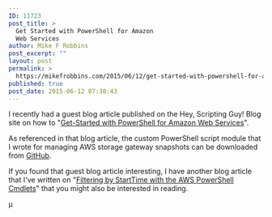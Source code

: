```yaml
---
ID: 11723
post_title: >
  Get Started with PowerShell for Amazon
  Web Services
author: Mike F Robbins
post_excerpt: ""
layout: post
permalink: >
  https://mikefrobbins.com/2015/06/12/get-started-with-powershell-for-amazon-web-services/
published: true
post_date: 2015-06-12 07:30:43
---
```

I recently had a guest blog article published on the Hey, Scripting Guy! Blog site on how to "<a href="http://blogs.technet.com/b/heyscriptingguy/archive/2015/05/16/weekend-scripter-get-started-with-powershell-for-amazon-web-services.aspx" target="_blank">Get-Started with PowerShell for Amazon Web Services</a>".

As referenced in that blog article, the custom PowerShell script module that I wrote for managing AWS storage gateway snapshots can be downloaded from <a href="https://github.com/mikefrobbins/AWS" target="_blank">GitHub</a>.

If you found that guest blog article interesting, I have another blog article that I've written on "<a href="http://mikefrobbins.com/2015/04/09/filtering-by-starttime-with-the-aws-powershell-cmdlets/" target="_blank">Filtering by StartTime with the AWS PowerShell Cmdlets</a>" that you might also be interested in reading.

µ
